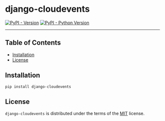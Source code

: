 # django-cloudevents

[![PyPI - Version](https://img.shields.io/pypi/v/django-cloudevents.svg)](https://pypi.org/project/django-cloudevents)
[![PyPI - Python Version](https://img.shields.io/pypi/pyversions/django-cloudevents.svg)](https://pypi.org/project/django-cloudevents)

-----

## Table of Contents

- [Installation](#installation)
- [License](#license)

## Installation

```console
pip install django-cloudevents
```

## License

`django-cloudevents` is distributed under the terms of the [MIT](https://spdx.org/licenses/MIT.html) license.
